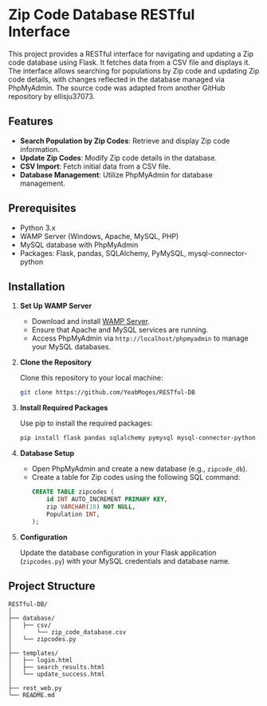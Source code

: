 # Zip Code Database RESTful Interface

This project provides a RESTful interface for navigating and updating a Zip code database using Flask. It fetches data from a CSV file and displays it. The interface allows searching for populations by Zip code and updating Zip code details, with changes reflected in the database managed via PhpMyAdmin. The source code was adapted from another GitHub repository by ellisju37073.

## Features

- **Search Population by Zip Codes**: Retrieve and display Zip code information.
- **Update Zip Codes**: Modify Zip code details in the database.
- **CSV Import**: Fetch initial data from a CSV file.
- **Database Management**: Utilize PhpMyAdmin for database management.

## Prerequisites

- Python 3.x
- WAMP Server (Windows, Apache, MySQL, PHP)
- MySQL database with PhpMyAdmin
- Packages: Flask, pandas, SQLAlchemy, PyMySQL, mysql-connector-python

## Installation

1. **Set Up WAMP Server**

   - Download and install [WAMP Server](http://www.wampserver.com/en/).
   - Ensure that Apache and MySQL services are running.
   - Access PhpMyAdmin via `http://localhost/phpmyadmin` to manage your MySQL databases.

2. **Clone the Repository**

   Clone this repository to your local machine:
   ```bash
   git clone https://github.com/YeabMoges/RESTful-DB
   ```

3. **Install Required Packages**

   Use pip to install the required packages:
   ```bash
   pip install flask pandas sqlalchemy pymysql mysql-connector-python
   ```

4. **Database Setup**

   - Open PhpMyAdmin and create a new database (e.g., `zipcode_db`).
   - Create a table for Zip codes using the following SQL command:
     ```sql
     CREATE TABLE zipcodes (
         id INT AUTO_INCREMENT PRIMARY KEY,
         zip VARCHAR(10) NOT NULL,
         Population INT,
     );
     ```

5. **Configuration**

   Update the database configuration in your Flask application (`zipcodes.py`) with your MySQL credentials and database name.


## Project Structure

```
RESTful-DB/
│
├── database/
│   ├── csv/
│       └── zip_code_database.csv    
│   └── zipcodes.py
│
├── templates/
│   ├── login.html
│   ├── search_results.html
│   └── update_success.html
│
├── rest_web.py
└── README.md
```

